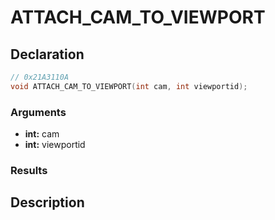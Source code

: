 # ATTACH_CAM_TO_VIEWPORT

## Declaration
```cpp
// 0x21A3110A
void ATTACH_CAM_TO_VIEWPORT(int cam, int viewportid);
```

### Arguments
- **int:** cam
- **int:** viewportid

### Results

## Description
